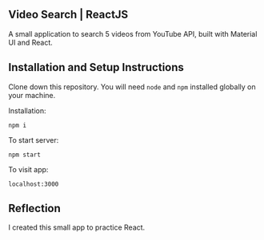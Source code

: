 ## Video Search | ReactJS

A small application to search 5 videos from YouTube API, built with Material UI and React.

## Installation and Setup Instructions

Clone down this repository. You will need `node` and `npm` installed globally on your machine.

Installation:

`npm i`

To start server:

`npm start`

To visit app:

`localhost:3000`

## Reflection

I created this small app to practice React.
